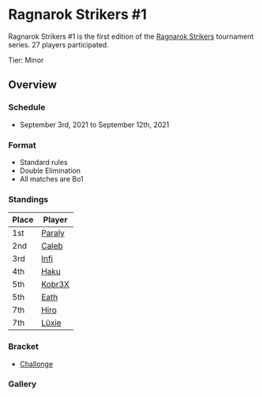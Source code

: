 # Ragnarok Strikers #1

Ragnarok Strikers #1 is the first edition of the [Ragnarok Strikers](ragnamain.md) tournament series.
27 players participated.

Tier: Minor

## Overview 

### Schedule
- September 3rd, 2021 to September 12th, 2021

### Format
- Standard rules
- Double Elimination
- All matches are Bo1

### Standings
|Place|Player|
|-|-|
|1st|[Paraly](../../players/japanese/paraly.md)|
|2nd|[Caleb](../../players/bulgarian/caleb.md)|
|3rd|[Infi](../../players/japanese/infi.md)|
|4th|[Haku](../../players/german/haku.md)|
|5th|[Kobr3X](../../players/polish/kobr3x.md)|
|5th|[Eath](../../players/belgian/eath.md)|
|7th|[Hiro](../../players/french/vivi.md)|
|7th|[Lûxie](../../players/belgian/luxie.md)|

### Bracket
- [Challonge](https://challonge.com/que4sna4)

### Gallery  

